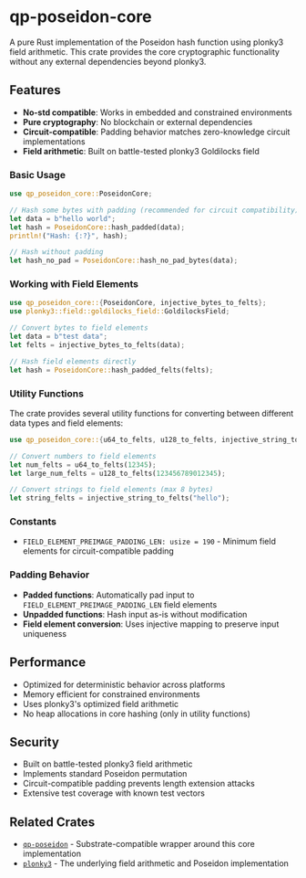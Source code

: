 # qp-poseidon-core

A pure Rust implementation of the Poseidon hash function using plonky3 field arithmetic. This crate provides the core cryptographic functionality without any external dependencies beyond plonky3. 

## Features

- **No-std compatible**: Works in embedded and constrained environments
- **Pure cryptography**: No blockchain or external dependencies
- **Circuit-compatible**: Padding behavior matches zero-knowledge circuit implementations
- **Field arithmetic**: Built on battle-tested plonky3 Goldilocks field

### Basic Usage

```rust
use qp_poseidon_core::PoseidonCore;

// Hash some bytes with padding (recommended for circuit compatibility)
let data = b"hello world";
let hash = PoseidonCore::hash_padded(data);
println!("Hash: {:?}", hash);

// Hash without padding
let hash_no_pad = PoseidonCore::hash_no_pad_bytes(data);
```

### Working with Field Elements

```rust
use qp_poseidon_core::{PoseidonCore, injective_bytes_to_felts};
use plonky3::field::goldilocks_field::GoldilocksField;

// Convert bytes to field elements
let data = b"test data";
let felts = injective_bytes_to_felts(data);

// Hash field elements directly
let hash = PoseidonCore::hash_padded_felts(felts);
```

### Utility Functions

The crate provides several utility functions for converting between different data types and field elements:

```rust
use qp_poseidon_core::{u64_to_felts, u128_to_felts, injective_string_to_felts};

// Convert numbers to field elements
let num_felts = u64_to_felts(12345);
let large_num_felts = u128_to_felts(123456789012345);

// Convert strings to field elements (max 8 bytes)
let string_felts = injective_string_to_felts("hello");
```

### Constants

- `FIELD_ELEMENT_PREIMAGE_PADDING_LEN: usize = 190` - Minimum field elements for circuit-compatible padding

### Padding Behavior

- **Padded functions**: Automatically pad input to `FIELD_ELEMENT_PREIMAGE_PADDING_LEN` field elements
- **Unpadded functions**: Hash input as-is without modification
- **Field element conversion**: Uses injective mapping to preserve input uniqueness

## Performance

- Optimized for deterministic behavior across platforms
- Memory efficient for constrained environments
- Uses plonky3's optimized field arithmetic
- No heap allocations in core hashing (only in utility functions)

## Security

- Built on battle-tested plonky3 field arithmetic
- Implements standard Poseidon permutation
- Circuit-compatible padding prevents length extension attacks
- Extensive test coverage with known test vectors

## Related Crates

- [`qp-poseidon`](../substrate) - Substrate-compatible wrapper around this core implementation
- [`plonky3`](https://github.com/0xPolygonZero/plonky3) - The underlying field arithmetic and Poseidon implementation
